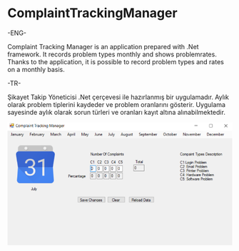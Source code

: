 # ComplaintTrackingManager

-ENG- 

Complaint Tracking Manager is an application prepared with .Net framework. It records problem types monthly and shows problemrates. Thanks to the application, it is possible to record problem types and rates on a monthly basis.

-TR-
 
Şikayet Takip Yöneticisi .Net çerçevesi ile hazırlanmış bir uygulamadır. Aylık olarak problem tiplerini kaydeder ve problem oranlarını gösterir. Uygulama sayesinde aylık olarak sorun türleri ve oranları kayıt altına alınabilmektedir.


![img](images/1.png)